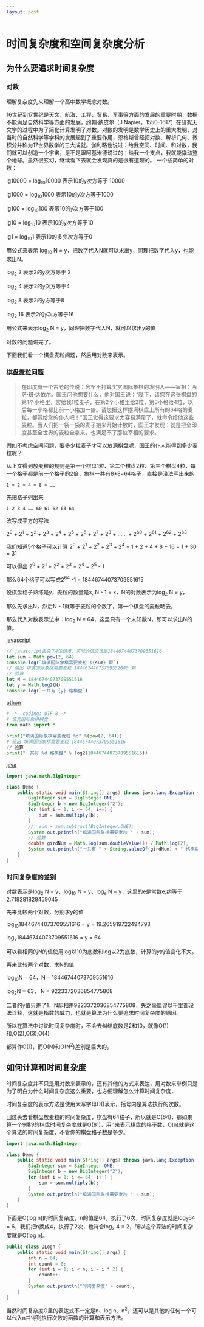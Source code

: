 ```yaml
---
layout: post
---
```

# 时间复杂度和空间复杂度分析

## 为什么要追求时间复杂度

### 对数

理解复杂度先来理解一个高中数学概念对数。

16世纪到17世纪是天文、航海、工程、贸易、军事等方面的发展的重要时期，数据不能满足自然科学等方面的发展，约翰·纳皮尔（J.Napier，1550-1617）在研究天文学的过程中为了简化计算发明了对数。对数的发明是数学历史上的重大发明，对当时的自然科学等学科的发展起到了重要作用，恩格斯曾经把对数、解析几何、微积分并称为17世界数学的三大成就。伽利略也说过：给我空间、时间、和对数，我们就可以创造一个宇宙，是不是跟阿基米德说过的：给我一个支点，我就能撬动整个地球。虽然很玄幻，继续看下去就会发现真的是很有道理的。
一个些简单的对数：

lg10000 = log<sub>10</sub>10000 表示10的`y`次方等于 10000

lg1000 = log<sub>10</sub>1000 表示10的`y`次方等于1000

lg100 = log<sub>10</sub>100 表示10的`y`次方等于100

lg10 = log<sub>10</sub>10  表示10的`y`次方等于10

lg1 = log<sub>10</sub>1 表示10的多少次方等于0

用公式来表示 log<sub>10</sub> N = y，把数字代入N就可以求出y，同理把数字代入y，也能求出N。

log<sub>2</sub> 2 表示2的`y`次方等于 2

log<sub>2</sub> 4 表示2的`y`次方等于4

log<sub>2</sub> 8 表示2的`y`方等于8

log<sub>2</sub> 16 表示2的`y`次方等于16

用公式来表示log<sub>2</sub> N = y，同理把数字代入N，就可以求出y的值

对数的问题讲完了。

下面我们看一个棋盘麦粒问题，然后用对数来表示。

### [棋盘麦粒问题](https://baike.baidu.com/item/棋盘麦粒问题)

>在印度有一个古老的传说：舍罕王打算奖赏国际象棋的发明人——宰相：西萨·班·达依尔。国王问他想要什么，他对国王说：“陛下，请您在这张棋盘的第1个小格里，赏给我1粒麦子，在第2个小格里给2粒，第3小格给4粒，以后每一小格都比前一小格加一倍。请您把这样摆满棋盘上所有的64格的麦粒，都赏给您的仆人吧！”国王觉得这要求太容易满足了，就命令给他这些麦粒。当人们把一袋一袋的麦子搬来开始计数时，国王才发现：就是把全印度甚至全世界的麦粒全拿来，也满足不了那位宰相的要求。

假如不考虑空间问题，要多少粒麦子才可以放满棋盘呢，国王的仆人能得到多少麦粒呢？

从上文得到放麦粒的规则是第一个棋盘1粒、第二个棋盘2粒、第三个棋盘4粒，每一个格子都是前一个格子的2倍，象棋一共有8*8=64格子，直接是没法写出来的

```
1 + 2 + 4 + 8 + ……
```

先把格子列出来

```
1 2 3 4 …… 60 61 62 63 64
```

改写成平方的写法

2<sup>0</sup> + 2<sup>1</sup> + 2<sup>2</sup> + 2<sup>3</sup> + 2<sup>4</sup> + 2<sup>5</sup> + 2<sup>6</sup> + 2<sup>7</sup> + 2<sup>8</sup> + …… + 2<sup>60</sup> + 2<sup>61</sup> + 2<sup>62</sup> + 2<sup>63</sup>

我们知道5个格子可以计算 2<sup>0</sup> + 2<sup>1</sup> + 2<sup>2</sup> + 2<sup>3</sup> + 2<sup>4</sup> = 1 + 2 + 4 + 8 + 16 = 1 + 30 = 31

可以得出 2<sup>0</sup> + 2<sup>1</sup> + 2<sup>2</sup> + 2<sup>3</sup> + 2<sup>4</sup>  = 2<sup>5</sup> - 1

那么64个格子可以写成2<sup>64</sup> -1 = 18446744073709551615

设棋盘格子熟练是y，麦粒的数量是x, N - 1 = x，N的对数表示为log<sub>2</sub> N = y，

那么先求出N，然后N - 1就等于麦粒的个数了，第一个棋盘的麦粒略去，

那么代入对数表示法中：log<sub>2</sub> N = 64，这里只有一个未知数N，即可以求出N的值。

[javascript](https://c.runoob.com/compile/22)

```javascript
// javascript丢失了4位精度，实际的值应该是18446744073709551616
let sum = Math.pow(2, 64)
console.log(`填满国际象棋需要麦粒 ${sum} 颗`)
// 输出 填满国际象棋需要麦粒 18446744073709552000 颗
// 验算
let N = 18446744073709551616
let y = Math.log2(N)
console.log(`一共有 {y} 格棋盘`)
```

[pthon](https://c.runoob.com/compile/9)

```python
# -*- coding: UTF-8 -*-
# 填充国际象棋棋盘
from math import *
 
print("填满国际象棋需要麦粒 %d" %(pow(2, 64)))
# 输出 填满国际象棋需要麦粒 18446744073709551616
// 验算
print("一共有 %d 格棋盘" % log2(18446744073709551616))
```

[java](https://c.runoob.com/compile/10)

```java
import java.math.BigInteger;

class Demo {
	public static void main(String[] args) throws java.lang.Exception {
		BigInteger sum = BigInteger.ONE;
		BigInteger b = new BigInteger("2");
		for (int i = 1; i <= 64; i++) {
			sum = sum.multiply(b);
		}
		//  sum = sum.subtract(BigInteger.ONE);
		System.out.println("填满国际象棋需要麦粒 " + sum);
		// 验算
		double girdNum = Math.log(sum.doubleValue()) / Math.log(2);
		System.out.println("一共有 " + String.valueOf(girdNum) + " 格棋盘");
	}
}
```

### 时间复杂度的差别

对数表示是log<sub>2</sub> N = y、log<sub>10</sub> N = y、log<sub>e</sub> N = y，这里的e是常数e,约等于2.718281828459045

先来比较两个对数，分别求y的值

log<sub>10</sub>18446744073709551616 = y = 19.265919722494793

log<sub>2</sub>18446744073709551616 = y = 64

可以看相同的N的值使用log以10为底数和log以2为底数，计算的y的值变化不大。

再来比较两个对数，求N的值

log<sub>10</sub>N = 64，N = 18446744073709551616

log<sub>2</sub>N = 63， N = 9223372036854775808

二者的y值只差了1，N却相差9223372036854775808，失之毫厘谬以千里都没法诠释，这就是指数的威力，也就是算法为什么要追求时间复杂度的原因。

所以在算法中讨论时间复杂度时，不会去纠结底数是2和10，就像O(1)和,O(2),O(3),O(4)

都算作O(1)，而O(N)和O(N<sup>2</sup>)差别是巨大的。

## 如何计算和时间复杂度

时间复杂度并不只是用对数来表示的，还有其他的方式来表达，用对数来举例只是为了明白为什么时间复杂度这么重要，也方便理解怎么计算时间复杂度，

时间复杂度的表示方法是使用大写字母O()表示，括号内是算法执行的次数。

回过头去看棋盘放麦粒的时间复杂度，棋盘有64格子，所以就是O(64)，那如果算一个9乘9的棋盘时间复杂度就是O(81)，用n来表示棋盘的格子数，O(n)就是这个算法的时间复杂度，不管你的棋盘格子数是多少。

```java
import java.math.BigInteger;

class Demo {
	public static void main(String[] args) throws java.lang.Exception {
		BigInteger sum = BigInteger.ONE;
		BigInteger b = new BigInteger("2");
		for (int i = 1; i <= 64; i++) {
			sum = sum.multiply(b);
		}
		System.out.println("填满国际象棋需要麦粒 " + sum);
	}
}
```
下面是O(log n)的时间复杂度，n的值是64，执行了6次，时间复杂度就是log<sub>2</sub>64 = 6，我们把n换成4，执行了2次，也符合log<sub>2</sub> 4 = 2，所以这个算法的时间复杂度就是O(log n)。

```java
public class OLogn {
	public static void main(String[] args) {
		int n = 64;
		int count = 0;
		for (int i = 1; i < n; i = i * 2) {
			count++;
		}
		System.out.println("时间复杂度" + count);
	}
}

```

当然时间复杂度O里的表达式不一定是n、log n、n<sup>2</sup>，还可以是其他的任何一个可以代入n并得到执行次数的函数的计算和表示方法。